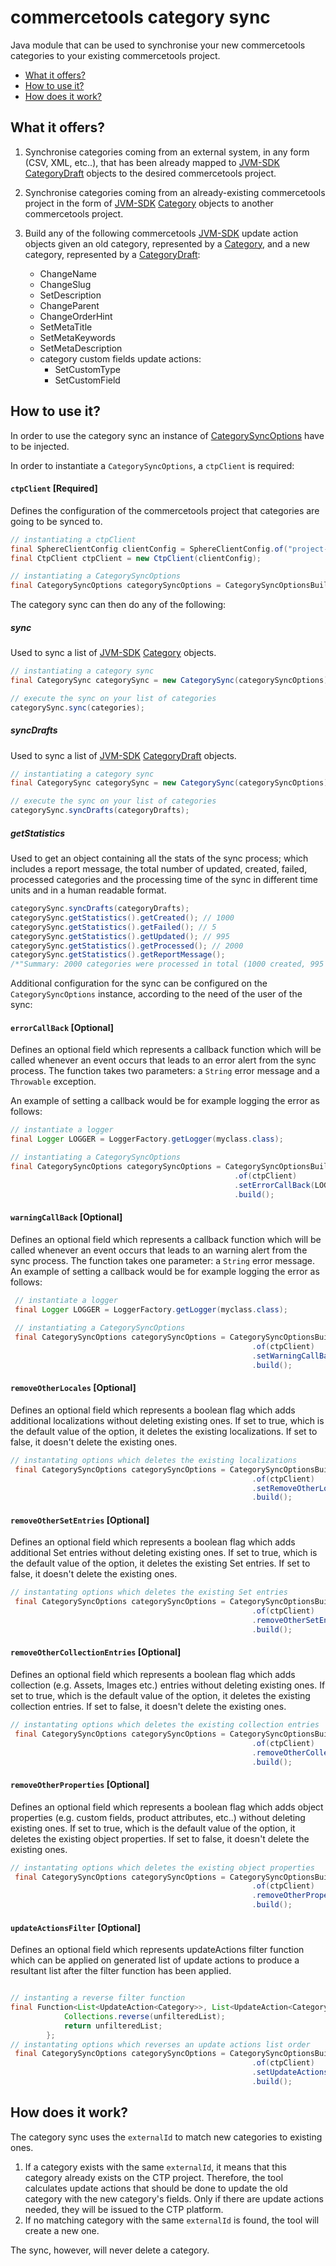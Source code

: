 # commercetools category sync

Java module that can be used to synchronise your new commercetools categories to your existing 
commercetools project.

- [What it offers?](#what-it-offers)
- [How to use it?](#how-to-use-it)
- [How does it work?](#how-does-it-work)


## What it offers?

1. Synchronise categories coming from an external system, in any form (CSV, XML, etc..), that has been already mapped to 
[JVM-SDK](https://github.com/commercetools/commercetools-jvm-sdk) 
[CategoryDraft](https://github.com/commercetools/commercetools-jvm-sdk/blob/master/commercetools-models/src/main/java/io/sphere/sdk/categories/CategoryDraft.java) 
objects to the desired commercetools project.
2. Synchronise categories coming from an already-existing commercetools project in the form of 
[JVM-SDK](https://github.com/commercetools/commercetools-jvm-sdk) 
[Category](https://github.com/commercetools/commercetools-jvm-sdk/blob/master/commercetools-models/src/main/java/io/sphere/sdk/categories/Category.java)
objects to another commercetools project.

3. Build any of the following commercetools [JVM-SDK](https://github.com/commercetools/commercetools-jvm-sdk) update action
objects given an old category, represented by a [Category](https://github.com/commercetools/commercetools-jvm-sdk/blob/master/commercetools-models/src/main/java/io/sphere/sdk/categories/Category.java),
and a new category, represented by a [CategoryDraft](https://github.com/commercetools/commercetools-jvm-sdk/blob/master/commercetools-models/src/main/java/io/sphere/sdk/categories/CategoryDraft.java):
    - ChangeName
    - ChangeSlug
    - SetDescription
    - ChangeParent
    - ChangeOrderHint
    - SetMetaTitle
    - SetMetaKeywords
    - SetMetaDescription
    - category custom fields update actions:
        - SetCustomType
        - SetCustomField

## How to use it?
In order to use the category sync an instance of
 [CategorySyncOptions](https://github.com/commercetools/commercetools-sync-java/blob/develop/src/main/java/com/commercetools/sync/categories/CategorySyncOptions.java) have to be injected.
 
 In order to instantiate a `CategorySyncOptions`, a `ctpClient` is required:
  #### `ctpClient` [Required]
  Defines the configuration of the commercetools project that categories are going to be synced to. 
  ````java
  // instantiating a ctpClient
  final SphereClientConfig clientConfig = SphereClientConfig.of("project-key", "client-id", "client-secret");
  final CtpClient ctpClient = new CtpClient(clientConfig);
  
  // instantiating a CategorySyncOptions
  final CategorySyncOptions categorySyncOptions = CategorySyncOptionsBuilder.of(ctpClient).build();
  ````
  
  The category sync can then do any of the following:
  ##### sync
  Used to sync a list of [JVM-SDK](https://github.com/commercetools/commercetools-jvm-sdk) 
  [Category](https://github.com/commercetools/commercetools-jvm-sdk/blob/master/commercetools-models/src/main/java/io/sphere/sdk/categories/Category.java)
  objects.
  ````java
  // instantiating a category sync
  final CategorySync categorySync = new CategorySync(categorySyncOptions);
  
  // execute the sync on your list of categories
  categorySync.sync(categories);
  ````
  
  ##### syncDrafts
  Used to sync a list of [JVM-SDK](https://github.com/commercetools/commercetools-jvm-sdk) 
  [CategoryDraft](https://github.com/commercetools/commercetools-jvm-sdk/blob/master/commercetools-models/src/main/java/io/sphere/sdk/categories/CategoryDraft.java) 
  objects.
  ````java
  // instantiating a category sync
  final CategorySync categorySync = new CategorySync(categorySyncOptions);
  
  // execute the sync on your list of categories
  categorySync.syncDrafts(categoryDrafts);
  ````
  ##### getStatistics
  Used to get an object  containing all the stats of the sync process; which includes a report message, the total number
  of updated, created, failed, processed categories and the processing time of the sync in different time units and in a
  human readable format.
  ````java
  categorySync.syncDrafts(categoryDrafts);
  categorySync.getStatistics().getCreated(); // 1000
  categorySync.getStatistics().getFailed(); // 5
  categorySync.getStatistics().getUpdated(); // 995
  categorySync.getStatistics().getProcessed(); // 2000
  categorySync.getStatistics().getReportMessage(); 
  /*"Summary: 2000 categories were processed in total (1000 created, 995 updated and 5 categories failed to sync).");*/
   ````
    
  <!--- TODO Also add code snippets for building update actions utils! -->
  
  Additional configuration for the sync can be configured on the `CategorySyncOptions` instance, according to the need 
  of the user of the sync:
  #### `errorCallBack` [Optional]
  Defines an optional field which represents a callback function which will be called whenever an event occurs
  that leads to an error alert from the sync process. The function takes two parameters: a `String` error message and a 
  `Throwable` exception. 
  
  An example of setting a callback would be for example logging the error as follows:
  ````java
  // instantiate a logger
  final Logger LOGGER = LoggerFactory.getLogger(myclass.class);

  // instantiating a CategorySyncOptions
  final CategorySyncOptions categorySyncOptions = CategorySyncOptionsBuilder
                                                    .of(ctpClient)
                                                    .setErrorCallBack(LOGGER::error)
                                                    .build();
  ````
  
  #### `warningCallBack` [Optional]
  Defines an optional field which represents a callback function which will be called whenever an event occurs
  that leads to an warning alert from the sync process. The function takes one parameter: a `String` error message.
  An example of setting a callback would be for example logging the error as follows:
      
  ````java
   // instantiate a logger
   final Logger LOGGER = LoggerFactory.getLogger(myclass.class);
    
   // instantiating a CategorySyncOptions
   final CategorySyncOptions categorySyncOptions = CategorySyncOptionsBuilder
                                                        .of(ctpClient)
                                                        .setWarningCallBack(LOGGER::warn)
                                                        .build();
   ````
  
  #### `removeOtherLocales` [Optional]
  Defines an optional field which represents a boolean flag which adds additional localizations without deleting
  existing ones. If set to true, which is the default value of the option, it deletes the existing localizations. 
  If set to false, it doesn't delete the existing ones.
  ````java
  // instantating options which deletes the existing localizations
   final CategorySyncOptions categorySyncOptions = CategorySyncOptionsBuilder
                                                        .of(ctpClient)
                                                        .setRemoveOtherLocales(true)
                                                        .build();
  ````
  #### `removeOtherSetEntries` [Optional]
  Defines an optional field which represents a boolean flag which adds additional Set entries without deleting
  existing ones. If set to true, which is the default value of the option, it deletes the existing Set entries. 
  If set to false, it doesn't delete the existing ones.
  ````java
  // instantating options which deletes the existing Set entries
   final CategorySyncOptions categorySyncOptions = CategorySyncOptionsBuilder
                                                        .of(ctpClient)
                                                        .removeOtherSetEntries(true)
                                                        .build();
  ````
  #### `removeOtherCollectionEntries` [Optional]
  Defines an optional field which represents a boolean flag which adds collection (e.g. Assets, Images etc.) entries 
  without deleting existing ones. If set to true, which is the default value of the option, it deletes the existing 
  collection entries. If set to false, it doesn't delete the existing ones.
  ````java
  // instantating options which deletes the existing collection entries
   final CategorySyncOptions categorySyncOptions = CategorySyncOptionsBuilder
                                                        .of(ctpClient)
                                                        .removeOtherCollectionEntries(true)
                                                        .build();
  ````
  #### `removeOtherProperties` [Optional]
  Defines an optional field which represents a boolean flag which adds object properties (e.g. custom fields, product attributes, etc..) 
  without deleting existing ones. If set to true, which is the default value of the option, it deletes the existing 
  object properties. If set to false, it doesn't delete the existing ones.
  ````java
  // instantating options which deletes the existing object properties
   final CategorySyncOptions categorySyncOptions = CategorySyncOptionsBuilder
                                                        .of(ctpClient)
                                                        .removeOtherProperties(true)
                                                        .build();
  ````
  #### `updateActionsFilter` [Optional]
  Defines an optional field which represents updateActions filter function which can be applied on generated list of 
  update actions to produce a resultant list after the filter function has been applied.
  ````java
  
  // instanting a reverse filter function
  final Function<List<UpdateAction<Category>>, List<UpdateAction<Category>>> reverseOrderFilter = (unfilteredList) -> {
              Collections.reverse(unfilteredList);
              return unfilteredList;
          };
  // instantating options which reverses an update actions list order
   final CategorySyncOptions categorySyncOptions = CategorySyncOptionsBuilder
                                                        .of(ctpClient)
                                                        .setUpdateActionsFilter(reverseOrderFilter)
                                                        .build();
  ````
  
  
  

## How does it work?

The category sync uses the `externalId` to match new categories to existing ones. 
1. If a category exists with the same `externalId`, it means that this category already exists on the CTP project. Therefore, 
the tool calculates update actions that should be done to update the old category with the new category's fields.
Only if there are update actions needed, they will be issued to the CTP platform.
2. If no matching category with the same `externalId` is found, the tool will create a new one. 

The sync, however, will never delete a category.
 
